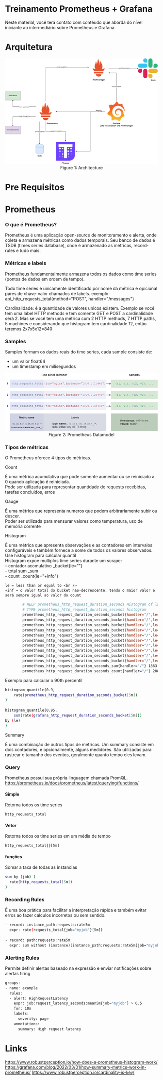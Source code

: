 # Treinamento Prometheus + Grafana

Neste material, você terá contato com contéudo que aborda do nível iniciante ao intermediário sobre Prometheus e Grafana.


# Arquitetura

<p align="center"><img src="images/architecture.png" alt="architecture Overview"/>Figure 1: Architecture</p>

# Pre Requisitos



# Prometheus
### O que é Prometheus?
Prometheus é uma aplicação open-source de monitoramento e alerta, onde coleta e armazena métricas como dados temporais.
Seu banco de dados é TSDB (times series database), onde é armazenado as métricas, record-rules e tudo mais.


### Métricas e labels
Prometheus fundamentalmente armazena todos os dados como time series (pontos de dados em ordem de tempo).

Todo time series é unicamente identificado por nome da métrica e opicional pares de chave-valor chamados de labels.
exemplo: api_http_requests_total{method="POST", handler="/messages"}

Cardinalidade: é a quantidade de valores unicos existem. Exemplo se você tem uma label HTTP methods e tem somente GET e POST a cardinalidade será 2.
Mas se você tem uma métrica com 2 HTTP methods, 7 HTTP paths, 5 machines e considerando que histogram tem cardinalidade 12, então teremos 2x7x5x12=840

### Samples
Samples formam os dados reais do time series, cada sample consiste de:
- um valor float64
- um timestamp em milisegundos

<p align="center"><img src="images/prometheus_datamodel.png" alt="Prometheus Datamodel"/>Figure 2: Prometheus Datamodel</p>

### Tipos de métricas
O Prometheus oferece 4 tipos de métricas.

<p>Count</p>
É uma métrica acumulativa que pode somente aumentar ou se reiniciado a 0 quando aplicação é reiniciada.<br />
    Pode ser utilizada para representar quantidade de requests recebidas, tarefas concluidos, erros<br />
<p>Gauge</p> 
É uma métrica que representa numeros que podem arbitrariamente subir ou descer.<br />
    Poder ser utilizada para mensurar valores como temperatura, uso de memória corrente<br />
<p>Histogram</p>
É uma métrica que apresenta observações e as contadores em intervalos configuráveis e também fornece a some de todos os valores observados.<br />
    Use histogram para calcular quantil <br />
    Histogram expoe multiplos time series durante um scrape: <br />
        - contador acomulativo  <basename>_bucket{le="<upper inclusive boud>"} <br />
        - total sum  <basename>_sum <br />
        - count <basename>_count{le="+info"}  <br />

    le = less than or equal to <br />
    +inf = o valor total do bucket nao-decrescente, tendo o maior valor e será sempre igual ao valor do count
```bash
        # HELP prometheus_http_request_duration_seconds Histogram of latencies for HTTP requests.
        # TYPE prometheus_http_request_duration_seconds histogram
        prometheus_http_request_duration_seconds_bucket{handler="/",le="0.1"} 25547
        prometheus_http_request_duration_seconds_bucket{handler="/",le="0.2"} 26688
        prometheus_http_request_duration_seconds_bucket{handler="/",le="0.4"} 27760
        prometheus_http_request_duration_seconds_bucket{handler="/",le="1"} 28641
        prometheus_http_request_duration_seconds_bucket{handler="/",le="3"} 28782
        prometheus_http_request_duration_seconds_bucket{handler="/",le="8"} 28844
        prometheus_http_request_duration_seconds_bucket{handler="/",le="20"} 28855
        prometheus_http_request_duration_seconds_bucket{handler="/",le="60"} 28860
        prometheus_http_request_duration_seconds_bucket{handler="/",le="120"} 28860
        prometheus_http_request_duration_seconds_bucket{handler="/",le="+Inf"} 28860
        prometheus_http_request_duration_seconds_sum{handler="/"} 1863.80491025699
        prometheus_http_request_duration_seconds_count{handler="/"} 28860
```

Exemplo para calcular o 90th percentil 
```bash
histogram_quantile(0.9, 
    rate(prometheus_http_request_duration_seconds_bucket[5m])
)

histogram_quantile(0.95, 
    sum(rate(grafana_http_request_duration_seconds_bucket[5m]))
by (le)
)
```

<p>Summary</p>
É uma combinação de outros tipos de métricas. Um summary consiste em dois contadores, e opcionalmente, alguns medidores.
São utilizadas para rastrear o tamanho dos eventos, geralmente quanto tempo eles levam.



### Query
Prometheus possui sua própria linguagem chamada PromQL.
https://prometheus.io/docs/prometheus/latest/querying/functions/
#### Simple
Retorna todos os time series
```bash
http_requests_total
```
#### Vetor
Retorna todos os time series em um média de tempo
```bash
http_requests_total{}[5m]
```

#### funções
Somar a taxa de todas as instancias
```bash
sum by (job) (
  rate(http_requests_total[5m])
)
```

### Recording Rules
É uma boa prática para facilitar a interpretação rápida e também evitar erros ao fazer calculos incorretos ou sem sentido.
```bash
- record: instance_path:requests:rate5m
  expr: rate(requests_total{job="myjob"}[5m])

- record: path:requests:rate5m
  expr: sum without (instance)(instance_path:requests:rate5m{job="myjob"})
```

### Alerting Rules
Permite definir alertas baseado na expressão e enviar notificações sobre alertas firing.
```bash
groups:
- name: example
  rules:
  - alert: HighRequestLatency
    expr: job:request_latency_seconds:mean5m{job="myjob"} > 0.5
    for: 10m
    labels:
      severity: page
    annotations:
      summary: High request latency
```


# Links
https://www.robustperception.io/how-does-a-prometheus-histogram-work/
https://grafana.com/blog/2022/03/01/how-summary-metrics-work-in-prometheus/
https://www.robustperception.io/cardinality-is-key/